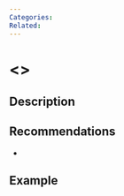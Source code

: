 ```yaml
---
Categories:
Related:
---
```


# &lt;&gt;

## Description

###

## Recommendations

-

## Example

```html

```
